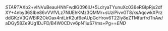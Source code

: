 $START$AXb2+vINVuBeauHNhFwdlG096lU+5LdryaTYunuXc036eRGIpRjs2dfXY+4nby36SIbe86vVVfVLz7NUEhKMz3QMMr+sUziPivvGT8/ksAqowkXPrzddGKzV3QWBiR2OkOax4ntLirK2uf6eAUpGcHrov6T22Iy8eZTMfurfrdTnAw/aDGy58Ze9Ug1DJFD/B4W0CDvv6pN1iuS7/ms+Pg==$END$